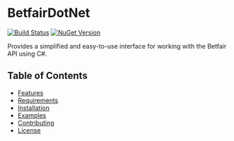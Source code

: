 # BetfairDotNet

[![Build Status](https://travis-ci.org/yourusername/yourrepository.svg?branch=master)](https://travis-ci.org/yourusername/yourrepository)
[![NuGet Version](https://badge.fury.io/nu/your-package-name.svg)](https://www.nuget.org/packages/Your-Package-Name/)

Provides a simplified and easy-to-use interface for working with the Betfair API using C#.

## Table of Contents

- [Features](#features)
- [Requirements](#requirements)
- [Installation](#installation)
- [Examples](#examples)
- [Contributing](#contributing)
- [License](#license)

